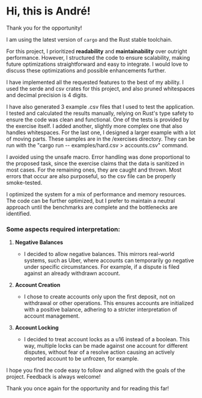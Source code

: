 # Hi, this is André!  

Thank you for the opportunity!

I am using the latest version of `cargo` and the Rust stable toolchain.  

For this project, I prioritized **readability** and **maintainability** over outright performance. However, I structured the code to ensure scalability, making future optimizations straightforward and easy to integrate. I would love to discuss these optimizations and possible enhancements further. 

I have implemented all the requested features to the best of my ability. I used the serde and csv crates for this project, and also pruned whitespaces and decimal precision is 4 digits.

I have also generated 3 example .csv files that I used to test the application. I tested and calculated the results manually, relying on Rust's type safety to ensure the code was clean and functional. One of the tests is provided by the exercise itself. 
I added another, slightly more complex one that also handles whitespaces. For the last one, I designed a larger example with a lot of moving parts. 
These samples are in the /exercises directory. They can be run with the "cargo run -- examples/hard.csv > accounts.csv" command.

I avoided using the unsafe macro. Error handling was done proportional to the proposed task, since the exercise claims that the data is sanitized in most cases. For the remaining ones, they are caught and thrown. Most errors that occur are also purposeful, so the csv file can be properly smoke-tested.

I optimized the system for a mix of performance and memory resources. The code can be further optimized, but I prefer to maintain a neutral approach until the benchmarks are complete and the bottlenecks are identified.



### Some aspects required interpretation:  

1. **Negative Balances**  
   - I decided to allow negative balances. This mirrors real-world systems, such as Uber, where accounts can temporarily go negative under specific circumstances. For example, if a dispute is filed against an already withdrawn account. 

2. **Account Creation**  
   - I chose to create accounts only upon the first deposit, not on withdrawal or other operations. This ensures accounts are initialized with a positive balance, adhering to a stricter interpretation of account management.  
   
3. **Account Locking**  
   - I decided to treat account locks as a u16 instead of a boolean. This way, multiple locks can be made against one account for different disputes, without fear of a resolve action causing an actively reported account to be unfrozen, for example.

I hope you find the code easy to follow and aligned with the goals of the project. Feedback is always welcome!  

Thank you once again for the opportunity and for reading this far!
